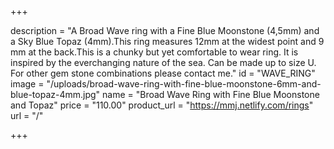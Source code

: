 +++

description = "A Broad Wave ring with a Fine Blue Moonstone (4,5mm) and a Sky Blue Topaz (4mm).This ring measures 12mm at the widest point and 9 mm at the back.This is a chunky but yet comfortable to wear ring. It is inspired by the everchanging nature of the sea. Can be made up to size U. For other gem stone combinations please contact me."
id = "WAVE_RING"
image = "/uploads/broad-wave-ring-with-fine-blue-moonstone-6mm-and-blue-topaz-4mm.jpg"
name = "Broad Wave Ring with Fine Blue Moonstone and Topaz"
price = "110.00"
product_url = "https://mmj.netlify.com/rings"
url = "/"

+++
